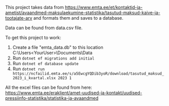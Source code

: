 This project takes data from https://www.emta.ee/et/kontaktid-ja-ametist/avaandmed-maksulaekumine-statistika/tasutud-maksud-kaive-ja-tootajate-arv and formats them and saves to a database.

Data can be found from data.csv file.

To get this project to work:

1. Create a file "emta_data.db" to this location C:\Users\<YourUser>\Documents\Data
2. Run `dotnet ef migrations add initial`
3. Run `dotnet ef database update`
4. Run `dotnet run https://ncfailid.emta.ee/s/a5EwcgYQDib3yoR/download/tasutud_maksud_2023_i_kvartal.xlsx 2023 1`

All the excel files can be found from here: https://www.emta.ee/eraklient/amet-uudised-ja-kontakt/uudised-pressiinfo-statistika/statistika-ja-avaandmed